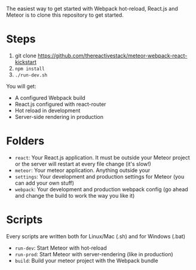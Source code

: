 The easiest way to get started with Webpack hot-reload, React.js and Meteor is to clone this repository to get started.

# Steps
1. git clone https://github.com/thereactivestack/meteor-webpack-react-kickstart
2. `npm install`
3. `./run-dev.sh`

You will get:
 - A configured Webpack build
 - React.js configured with react-router
 - Hot reload in development
 - Server-side rendering in production

 # Folders
 - `react`: Your React.js application. It must be outside your Meteor project or the server will restart at every file change (it's slow!)
 - `meteor`: Your meteor application. Anything outside your
 - `settings`: Your development and production settings for Meteor (you can add your own stuff)
 - `webpack`: Your development and production webpack config (go ahead and change the build to work the way you like it)

# Scripts
Every scripts are written both for Linux/Mac (.sh) and for Windows (.bat)

- `run-dev`: Start Meteor with hot-reload
- `run-prod`: Start Meteor with server-rendering (like in production)
- `build`: Build your meteor project with the Webpack bundle

